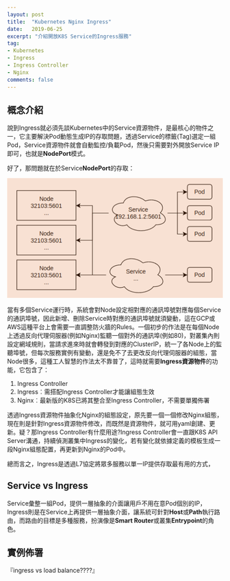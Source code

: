 ```yaml
---
layout: post
title:  "Kubernetes Nginx Ingress"
date:   2019-06-25
excerpt: "介紹開放K8S Service的Ingress服務"
tag:
- Kubernetes 
- Ingress  
- Ingress Controller 
- Nginx  
comments: false
---  
```

## 概念介紹  

說到Ingress就必須先談Kubernetes中的Service資源物件，是最核心的物件之一，它主要解決Pod動態生成IP的存取問題，透過Service的標籤(Tag)選定一組Pod，Service資源物件就會自動監控/負載Pod，然後只需要對外開放Service IP即可，也就是**NodePort**模式。  

好了，那問題就在於Service**NodePort**的存取：   

![Service Architecture](https://github.com/kisekitw/kisekitw.github.io/blob/master/assets/img/1080625/ServiceArchi.png?raw=true)  

當有多個Service運行時，系統會對Node設定相對應的通訊埠號對應每個Service的通訊埠號，因此新增、刪除Service時對應的通訊埠號就須變動，這在GCP或AWS這種平台上會需要一直調整防火牆的Rules。一個初步的作法是在每個Node上透過反向代理伺服器(例如Nginx)監聽一個對外的通訊埠(例如80)，對叢集內則設定網域規則，當請求進來時就會轉發到對應的ClusterIP，統一了各Node上的監聽埠號，但每次服務實例有變動，還是免不了去更改反向代理伺服器的組態，當Node很多，這種工人智慧的作法太不靠普了，這時就需要**Ingress資源物件**的功能，它包含了：  

1. Ingress Controller 
2. Ingress︰需搭配Ingress Controller才能讓組態生效 
3. Nginx︰最新版的K8S已將其整合至Ingress Controller，不需要單獨佈署   

透過Ingress資源物件抽象化Nginx的組態設定，原先要一個一個修改Nginx組態，現在則是針對Ingress資源物件修改，而既然是資源物件，就可用yaml創建、更新。疑？那Ingress Controller有什麼用途?Ingress Controller會一直跟K8S API Server溝通，持續偵測叢集中Ingress的變化，若有變化就依據定義的模板生成一段Nginx組態配置，再更新到Nginx的Pod中。  

總而言之，Ingress是透過L7協定將眾多服務以單一IP提供存取最有用的方式，

## Service vs Ingress
Service彙整一組Pod，提供一層抽象的介面讓用戶不用在意Pod個別的IP，Ingress則是在Service上再提供一層抽象介面，讓系統可針對**Host**或**Path**執行路由，而路由的目標是多種服務，扮演像是**Smart Router**或叢集**Entrypoint**的角色。

## 實例佈署   

『ingress vs load balance????』
